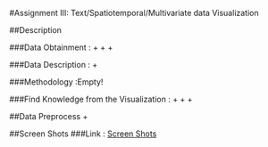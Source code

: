 #Assignment III: Text/Spatiotemporal/Multivariate data Visualization
 
##Description
 
###Data Obtainment :
+ 
+ 
+ 
 
###Data Description :
+ 
 
###Methodology :Empty!
 
###Find Knowledge from the Visualization :
+ 
+ 
+ 
 
##Data Preprocess
+ 
 
##Screen Shots
###Link : [Screen Shots](http://211.147.15.14/UCAS_14_Fall/index.php/WangFengyang_ZhuYanguanzhong_A3#Screen_Shots)